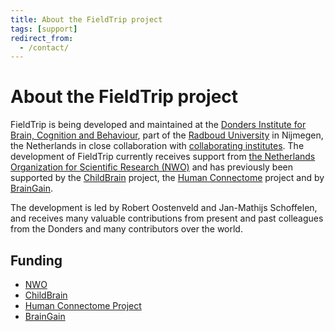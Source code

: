 ```yaml
---
title: About the FieldTrip project
tags: [support]
redirect_from:
  - /contact/
---
```


# About the FieldTrip project

FieldTrip is being developed and maintained at the [Donders Institute for Brain, Cognition and Behaviour](http://www.ru.nl/donders), part of the [Radboud University](http://www.ru.nl) in Nijmegen, the Netherlands in close collaboration with [collaborating institutes](/external_links#collaborating_institutes). The development of FieldTrip currently receives support from [the Netherlands Organization for Scientific Research (NWO)](http://www.nwo.nl) and has previously been supported by the [ChildBrain](http://www.childbrain.eu) project, the [Human Connectome](http://humanconnectome.org) project and by [BrainGain](http://www.braingain.nl).

The development is led by Robert Oostenveld and Jan-Mathijs Schoffelen, and receives many valuable contributions from present and past colleagues from the Donders and many contributors over the world.

## Funding

- [NWO](http://www.nwo.nl)
- [ChildBrain](http://www.childbrain.eu)
- [Human Connectome Project](http://humanconnectome.org)
- [BrainGain](http://www.braingain.nu)
